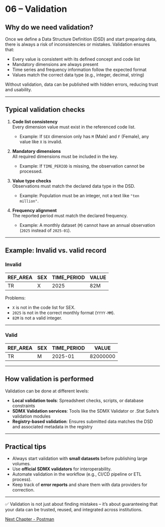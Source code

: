 # 06 – Validation

## Why do we need validation?

Once we define a Data Structure Definition (DSD) and start preparing data, there is always a risk of inconsistencies or mistakes. Validation ensures that:

- Every value is consistent with its defined concept and code list  
- Mandatory dimensions are always present  
- Time series and frequency information follow the expected format  
- Values match the correct data type (e.g., integer, decimal, string)  

Without validation, data can be published with hidden errors, reducing trust and usability.

---

## Typical validation checks

1. **Code list consistency**  
   Every dimension value must exist in the referenced code list.  
   - Example: If `SEX` dimension only has `M` (Male) and `F` (Female), any value like `X` is invalid.

2. **Mandatory dimensions**  
   All required dimensions must be included in the key.  
   - Example: If `TIME_PERIOD` is missing, the observation cannot be processed.

3. **Value type checks**  
   Observations must match the declared data type in the DSD.  
   - Example: Population must be an integer, not a text like `"ten million"`.

4. **Frequency alignment**  
   The reported period must match the declared frequency.  
   - Example: A monthly dataset (`M`) cannot have an annual observation (`2025` instead of `2025-01`).

---

## Example: Invalid vs. valid record

### Invalid
| REF_AREA | SEX | TIME_PERIOD | VALUE   |
|----------|-----|-------------|---------|
| TR       | X   | 2025        | 82M     |

Problems:  
- `X` is not in the code list for SEX.  
- `2025` is not in the correct monthly format (`YYYY-MM`).  
- `82M` is not a valid integer.  

---

### Valid
| REF_AREA | SEX | TIME_PERIOD | VALUE   |
|----------|-----|-------------|---------|
| TR       | M   | 2025-01     | 82000000 |

---

## How validation is performed

Validation can be done at different levels:

- **Local validation tools**: Spreadsheet checks, scripts, or database constraints  
- **SDMX Validation services**: Tools like the SDMX Validator or .Stat Suite’s validation modules  
- **Registry-based validation**: Ensures submitted data matches the DSD and associated metadata in the registry  

---

## Practical tips

- Always start validation with **small datasets** before publishing large volumes.  
- Use **official SDMX validators** for interoperability.  
- Automate validation in the workflow (e.g., CI/CD pipeline or ETL process).  
- Keep track of **error reports** and share them with data providers for correction.  

---

✅ Validation is not just about finding mistakes – it’s about guaranteeing that your data can be trusted, reused, and integrated across institutions.

[Next Chapter - Postman](https://github.com/kurtaranexpress/sdmx/blob/main/guides/en/07%20-%20Postman.md)

